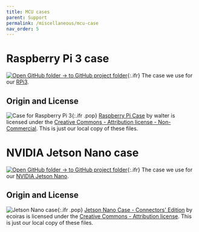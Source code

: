 ```yaml
---
title: MCU cases
parent: Support
permalink: /miscellaneous/mcu-case
nav_order: 5
---
```


# Raspberry Pi 3 case

[![Open GitHub folder]({{site.baseurl}}/assets/img/GitHub-Mark-32px.png) → to GitHub project folder](https://github.com/reiserlab/Component-Design/tree/main/Miscellaneous/Case_RaspberryPi3){:.ifr}
The case we use for our [RPi3](https://www.raspberrypi.org/products/raspberry-pi-3-model-b/).

## Origin and License

![Case for Raspberry Pi 3]({{site.baseurl}}/assets/img/Miscellaneous/Case_RaspberryPi3/Case_RaspberryPi3_Top.png){:.ifr .pop}
[Raspberry Pi Case](https://www.thingiverse.com/thing:1549574) by walter is licensed under the [Creative Commons - Attribution license - Non-Commercial](https://creativecommons.org/licenses/by-nc/4.0/). This is just our local copy of these files.

# NVIDIA Jetson Nano case

[![Open GitHub folder]({{site.baseurl}}/assets/img/GitHub-Mark-32px.png) → to GitHub project folder](https://github.com/reiserlab/Component-Design/tree/main/Miscellaneous/Case_Jetson-Nano){:.ifr}
The case we use for our [NVIDIA Jetson Nano](https://www.nvidia.com/en-us/autonomous-machines/embedded-systems/jetson-nano/).

## Origin and License

![Jetson Nano case]({{site.baseurl}}/assets/img/Miscellaneous/Case_Jetson-Nano/Case_Jetson-Nano_top.png){:.ifr .pop}
[Jetson Nano Case - Connectors' Edition](http://www.thingiverse.com/thing:3603594) by ecoiras is licensed under the [Creative Commons - Attribution license](http://creativecommons.org/licenses/by/3.0/). This is just our local copy of these files.
